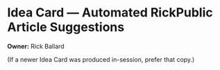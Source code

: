# Idea Card — Automated RickPublic Article Suggestions
**Owner:** Rick Ballard

(If a newer Idea Card was produced in-session, prefer that copy.)

